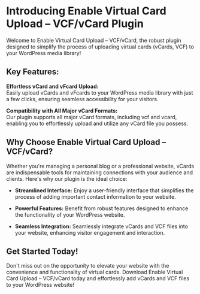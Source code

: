 # Introducing Enable Virtual Card Upload – VCF/vCard Plugin

Welcome to Enable Virtual Card Upload – VCF/vCard, the robust plugin designed to simplify the process of uploading virtual cards (vCards, VCF) to your WordPress media library!

## Key Features:

**Effortless vCard and vFcard Upload:**  
Easily upload vCards and vFcards to your WordPress media library with just a few clicks, ensuring seamless accessibility for your visitors.

**Compatibility with All Major vCard Formats:**  
Our plugin supports all major vCard formats, including vcf and vcard, enabling you to effortlessly upload and utilize any vCard file you possess.

## Why Choose Enable Virtual Card Upload – VCF/vCard?

Whether you're managing a personal blog or a professional website, vCards are indispensable tools for maintaining connections with your audience and clients. Here's why our plugin is the ideal choice:

- **Streamlined Interface:** Enjoy a user-friendly interface that simplifies the process of adding important contact information to your website.
  
- **Powerful Features:** Benefit from robust features designed to enhance the functionality of your WordPress website.
  
- **Seamless Integration:** Seamlessly integrate vCards and VCF files into your website, enhancing visitor engagement and interaction.

## Get Started Today!

Don't miss out on the opportunity to elevate your website with the convenience and functionality of virtual cards. Download Enable Virtual Card Upload – VCF/vCard today and effortlessly add vCards and VCF files to your WordPress website!
